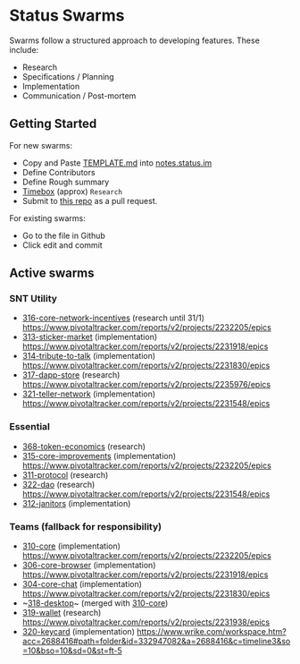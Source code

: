 # Status Swarms

Swarms follow a structured approach to developing features. These include:
- Research
- Specifications / Planning
- Implementation
- Communication / Post-mortem

## Getting Started

For new swarms:
- Copy and Paste [TEMPLATE.md](https://github.com/status-im/swarms/blob/master/TEMPLATE.md) into [notes.status.im](https://notes.status.im)
- Define Contributors
- Define Rough summary
- [Timebox](https://en.wikipedia.org/wiki/Timeboxing) (approx) `Research`
- Submit to [this repo](https://github.com/status-im/swarms) as a pull request.

For existing swarms:
- Go to the file in Github
- Click edit and commit

## Active swarms

### SNT Utility  
- [316-core-network-incentives](ideas/316-core-network-incentives.md) (research until 31/1)
https://www.pivotaltracker.com/reports/v2/projects/2232205/epics
- [313-sticker-market](ideas/313-sticker-market/readme.md) (implementation)
https://www.pivotaltracker.com/reports/v2/projects/2231918/epics
- [314-tribute-to-talk](ideas/314-tribute-to-talk/README.md) (implementation)
https://www.pivotaltracker.com/reports/v2/projects/2231830/epics
- [317-dapp-store](ideas/317-dapps-store.md) (research)
https://www.pivotaltracker.com/reports/v2/projects/2235976/epics
- [321-teller-network](ideas/321-teller-network.md) (implementation)
https://www.pivotaltracker.com/reports/v2/projects/2231548/epics


### Essential
- [368-token-economics](ideas/368-token-economics.md) (research)
- [315-core-improvements](ideas/315-core-improvements.md) (implementation)
https://www.pivotaltracker.com/reports/v2/projects/2232205/epics
- [311-protocol](ideas/311-status-protocol.md) (research)
- [322-dao](ideas/322-dao.md) (research)
https://www.pivotaltracker.com/reports/v2/projects/2231548/epics
- [312-janitors](ideas/312-swarm-janitors.md) (implementation)

### Teams (fallback for responsibility)
- [310-core](ideas/310-core.md) (implementation)
https://www.pivotaltracker.com/reports/v2/projects/2232205/epics
- [306-core-browser](ideas/306-core-browser.md) (implementation)
https://www.pivotaltracker.com/reports/v2/projects/2231918/epics
- [304-core-chat](ideas/304-core-chat.md) (implementation)
https://www.pivotaltracker.com/reports/v2/projects/2231830/epics
- ~[318-desktop](ideas/318-desktop.md)~ (merged with [310-core](ideas/310-core.md))
- [319-wallet](ideas/319-core-wallet.md) (research)
https://www.pivotaltracker.com/reports/v2/projects/2231938/epics
- [320-keycard](ideas/320-keycard.md) (implementation)
https://www.wrike.com/workspace.htm?acc=2688416#path=folder&id=332947082&a=2688416&c=timeline3&so=10&bso=10&sd=0&st=ft-5
